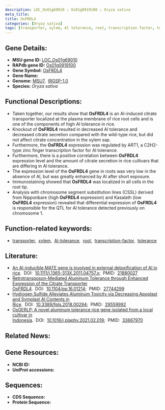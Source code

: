 ```yaml
---
description: LOC_Os01g69010 ; Os01g0919100 ; Oryza sativa
meta_title:
title: OsFRDL4
categories: [Oryza sativa]
tags: [transporter, xylem, Al tolerance, root, transcription factor, tolerance]
---
```


## Gene Details:
- **MSU gene ID:** [LOC_Os01g69010](http://rice.uga.edu/cgi-bin/ORF_infopage.cgi?orf=LOC_Os01g69010)  
- **RAPdb gene ID:** [Os01g0919100](https://rapdb.dna.affrc.go.jp/locus/?name=Os01g0919100)  
- **Gene Symbol:** <u>OsFRDL4</u>
- **Gene Name:**
- **Genome:**  [MSU7](http://rice.uga.edu/),&nbsp;&nbsp;[IRGSP-1.0](https://rapdb.dna.affrc.go.jp/download/irgsp1.html)
- **Species:** *Oryza sativa*

## Functional Descriptions:
   - Taken together, our results show that **OsFRDL4** is an Al-induced citrate transporter localized at the plasma membrane of rice root cells and is one of the components of high Al tolerance in rice.
   - Knockout of **OsFRDL4** resulted in decreased Al tolerance and decreased citrate secretion compared with the wild-type rice, but did not affect citrate concentration in the xylem sap.
   - Furthermore, the **OsFRDL4** expression was regulated by ART1, a C2H2-type zinc finger transcription factor for Al tolerance.
   - Furthermore, there is a positive correlation between **OsFRDL4** expression level and the amount of citrate secretion in rice cultivars that are differing in Al tolerance.
   - The expression level of the **OsFRDL4** gene in roots was very low in the absence of Al, but was greatly enhanced by Al after short exposure.
   - Immunostaining showed that **OsFRDL4** was localized in all cells in the root tip.
   - Analysis with chromosome segment substitution lines (CSSL) derived from Nipponbare (high **OsFRDL4** expression) and Kasalath (low **OsFRDL4** expression) revealed that differential expression of **OsFRDL4** is responsible for the QTL for Al tolerance detected previously on chromosome 1.

## Function-related keywords:
   - [transporter](/tags/transporter/),&nbsp;&nbsp;[xylem](/tags/xylem/),&nbsp;&nbsp;[Al-tolerance](/tags/Al-tolerance/),&nbsp;&nbsp;[root](/tags/root/),&nbsp;&nbsp;[transcription-factor](/tags/transcription-factor/),&nbsp;&nbsp;[tolerance](/tags/tolerance/)

## Literature:
   - [An Al-inducible MATE gene is involved in external detoxification of Al in rice](https://www.doi.org/10.1111/j.1365-313X.2011.04757.x).&nbsp;&nbsp;DOI:&nbsp;&nbsp;[10.1111/j.1365-313X.2011.04757.x](https://www.doi.org/10.1111/j.1365-313X.2011.04757.x);&nbsp;&nbsp;PMID:&nbsp;&nbsp;[21880027](https://pubmed.ncbi.nlm.nih.gov/21880027/)
   - [Retrotransposon-Mediated Aluminum Tolerance through Enhanced Expression of the Citrate Transporter OsFRDL4](https://www.doi.org/10.1104/pp.16.01214).&nbsp;&nbsp;DOI:&nbsp;&nbsp;[10.1104/pp.16.01214](https://www.doi.org/10.1104/pp.16.01214);&nbsp;&nbsp;PMID:&nbsp;&nbsp;[27744299](https://pubmed.ncbi.nlm.nih.gov/27744299/)
   - [Hydrogen Sulfide Alleviates Aluminum Toxicity via Decreasing Apoplast and Symplast Al Contents in Rice](https://www.doi.org/10.3389/fpls.2018.00294).&nbsp;&nbsp;DOI:&nbsp;&nbsp;[10.3389/fpls.2018.00294](https://www.doi.org/10.3389/fpls.2018.00294);&nbsp;&nbsp;PMID:&nbsp;&nbsp;[29559992](https://pubmed.ncbi.nlm.nih.gov/29559992/)
   - [OsGERLP: A novel aluminum tolerance rice gene isolated from a local cultivar in Indonesia](https://www.doi.org/10.1016/j.plaphy.2021.02.019).&nbsp;&nbsp;DOI:&nbsp;&nbsp;[10.1016/j.plaphy.2021.02.019](https://www.doi.org/10.1016/j.plaphy.2021.02.019);&nbsp;&nbsp;PMID:&nbsp;&nbsp;[33667970](https://pubmed.ncbi.nlm.nih.gov/33667970/)

## Related News:

## Gene Resources:
- **NCBI ID:**  []()
- **UniProt accessions:** [](https://www.uniprot.org/uniprotkb//entry)

## Sequences:
- **CDS Sequence:**
- **Protein Sequence:**
